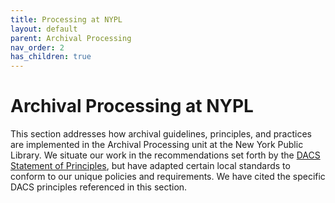```yaml
---
title: Processing at NYPL
layout: default
parent: Archival Processing
nav_order: 2
has_children: true
---
```

# Archival Processing at NYPL

This section addresses how archival guidelines, principles, and practices are implemented in the Archival Processing unit at the New York Public Library. We situate our work in the recommendations set forth by the [DACS Statement of Principles](https://saa-ts-dacs.github.io/dacs/04_statement_of_principles.html), but have adapted certain local standards to conform to our unique policies and requirements. We have cited the specific DACS principles referenced in this section.